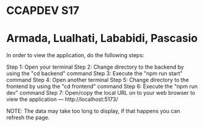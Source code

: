 # CCAPDEV S17
# Armada, Lualhati, Lababidi, Pascasio
In order to view the application, do the following steps:

Step 1: Open your terminal
Step 2: Change directory to the backend by using the "cd backend" command
Step 3: Execute the "npm run start" command
Step 4: Open another terminal
Step 5: Change directory to the frontend by using the "cd frontend" command
Step 6: Execute the "npm run dev" command
Step 7: Open/copy the local URL on to your web browser to view the application — http://localhost:5173/

NOTE: The data may take too long to display, if that happens you can refresh the page.